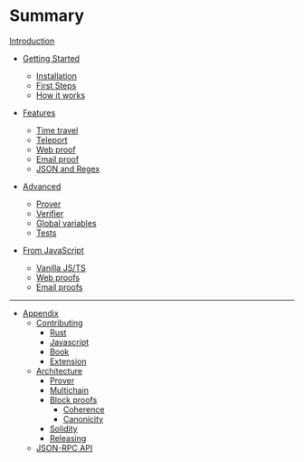 # Summary
[Introduction](./introduction.md)

- [Getting Started]()
  - [Installation](./getting-started/installation.md)
  - [First Steps](./getting-started/first-steps.md)
  - [How it works](./getting-started/how-it-works.md)

- [Features]()
  - [Time travel](./features/time-travel.md)
  - [Teleport](./features/teleport.md)
  - [Web proof](./features/web.md)
  - [Email proof](./features/email.md)
  - [JSON and Regex](./features/json-and-regex.md)

- [Advanced]()
  - [Prover](./advanced/prover.md)
  - [Verifier](./advanced/verifier.md)
  - [Global variables](./advanced/prover-global-variables.md)
  - [Tests](./advanced/tests.md)

- [From JavaScript]()
  - [Vanilla JS/TS](./javascript/javascript.md)
  - [Web proofs](./javascript/webproofs.md)
  - [Email proofs](./javascript/emailproofs.md)
---
- [Appendix]()
  - [Contributing](./contributing/overview.md)
    - [Rust](./contributing/rust.md)
    - [Javascript](./contributing/javascript.md)
    - [Book](./contributing/book.md)
    - [Extension](./contributing/extension.md)
  - [Architecture](./appendix/architecture/overview.md)
    - [Prover](./appendix/architecture/prover.md)
    - [Multichain](./appendix/architecture/multi.md)
    - [Block proofs](./appendix/architecture/block_proof.md)
      - [Coherence](./appendix/architecture/block_proof/coherence.md)
      - [Canonicity](./appendix/architecture/block_proof/canonicity.md)
    - [Solidity](./appendix/architecture/solidity.md)
    - [Releasing](./appendix/architecture/releasing.md)
  - [JSON-RPC API](./appendix/api.md)
